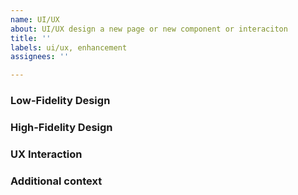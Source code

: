 ```yaml
---
name: UI/UX
about: UI/UX design a new page or new component or interaciton
title: ''
labels: ui/ux, enhancement
assignees: ''

---
```


### Low-Fidelity Design
<!-- Start with a low-fidelity design sketch, such as from Excalidraw or another sketching tool. Include a link or image if available, or embed the SVG. -->

### High-Fidelity Design
<!-- Move to a higher-fidelity UI design. Include links or images from Figma or other design tools. -->

### UX Interaction
<!-- Detail the UX interactions, including animations, micro-interactions, and user feedback mechanisms. -->

### Additional context
<!-- Add any other context about the design here. Include prior-work and previous issues. -->
